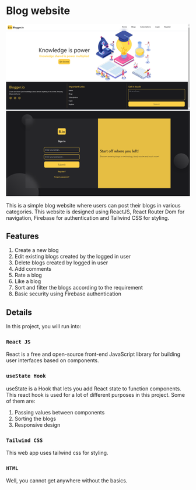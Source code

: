 # Blog website

![](src/Images/UI.png)
![](src/Images/blog-website-laptop.png)

This is a simple blog website where users can post their blogs in various categories. This website is designed using ReactJS, React Router Dom for
navigation, Firebase for authentication and Tailwind CSS for styling. 

## Features

1. Create a new blog
2. Edit existing blogs created by the logged in user
3. Delete blogs created by logged in user
4. Add comments
5. Rate a blog
6. Like a blog
7. Sort and filter the blogs according to the requirement
8. Basic security using Firebase authentication

## Details

In this project, you will run into:

### `React JS`

React is a free and open-source front-end JavaScript library for building user interfaces based on components.

### `useState Hook`

useState is a Hook that lets you add React state to function components. This react hook is used for a lot of different purposes in this project. Some of them are:
1. Passing values between components
2. Sorting the blogs
3. Responsive design

### `Tailwind CSS`

This web app uses tailwind css for styling.

### `HTML`

Well, you cannot get anywhere without the basics.
